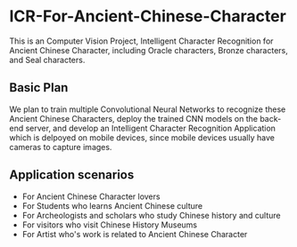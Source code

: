 # ICR-For-Ancient-Chinese-Character
This is an Computer Vision Project,  Intelligent  Character Recognition for Ancient Chinese Character, including Oracle characters, Bronze characters, and Seal characters.
## Basic Plan
We plan to train multiple Convolutional Neural Networks to recognize these Ancient Chinese Characters, deploy the trained CNN models  on the back-end server, and develop an  Intelligent Character Recognition Application which is delpoyed on mobile devices, since mobile devices usually have cameras to capture images.
## Application scenarios
- For Ancient Chinese Character lovers
- For Students who learns Ancient Chinese culture
- For Archeologists and scholars who study Chinese history and culture
- For visitors who visit Chinese History Museums
- For Artist who's work is related to Ancient Chinese Character
